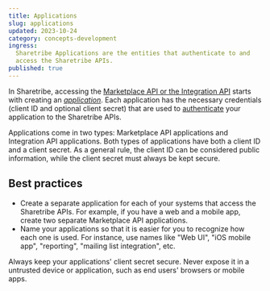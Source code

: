 ```yaml
---
title: Applications
slug: applications
updated: 2023-10-24
category: concepts-development
ingress:
  Sharetribe Applications are the entities that authenticate to and
  access the Sharetribe APIs.
published: true
---
```


In Sharetribe, accessing the
[Marketplace API or the Integration API](/concepts/marketplace-api-integration-api/)
starts with creating an
[_application_](https://console.sharetribe.com/advanced/applications).
Each application has the necessary credentials (client ID and optional
client secret) that are used to
[authenticate](/concepts/authentication-api/) your application to the
Sharetribe APIs.

Applications come in two types: Marketplace API applications and
Integration API applications. Both types of applications have both a
client ID and a client secret. As a general rule, the client ID can be
considered public information, while the client secret must always be
kept secure.

## Best practices

- Create a separate application for each of your systems that access the
  Sharetribe APIs. For example, if you have a web and a mobile app,
  create two separate Marketplace API applications.
- Name your applications so that it is easier for you to recognize how
  each one is used. For instance, use names like "Web UI", "iOS mobile
  app", "reporting", "mailing list integration", etc.

<warning>

Always keep your applications' client secret secure. Never expose it in
a untrusted device or application, such as end users' browsers or mobile
apps.

</warning>

